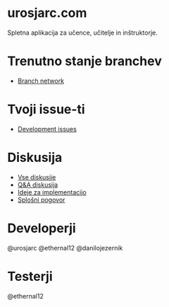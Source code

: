 # urosjarc.com

Spletna aplikacija za učence, učitelje in inštruktorje.

# Trenutno stanje branchev

* [Branch network](https://github.com/urosjarc/urosjarc.com/network)

# Tvoji issue-ti

* [Development issues](https://github.com/users/urosjarc/projects/2)

# Diskusija

* [Vse diskusije](https://github.com/urosjarc/urosjarc.com/discussions)
* [Q&A diskusija](https://github.com/urosjarc/urosjarc.com/discussions/6)
* [Ideje za implementacijo](https://github.com/urosjarc/urosjarc.com/discussions/7)
* [Splošni pogovor](https://github.com/urosjarc/urosjarc.com/discussions/8)

# Developerji

@urosjarc @ethernal12 @danilojezernik

# Testerji

@ethernal12
